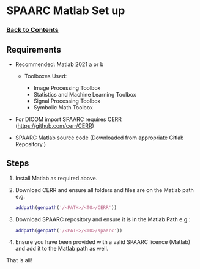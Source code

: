 # SPAARC Matlab Set up

### [Back to Contents](README.md)

## Requirements

- Recommended: Matlab 2021 a or b

  - Toolboxes Used:

    - Image Processing Toolbox
    - Statistics and Machine Learning Toolbox
    - Signal Processing Toolbox
    - Symbolic Math Toolbox

    
- For DICOM import SPAARC requires CERR (https://github.com/cerr/CERR)

- SPAARC Matlab source code (Downloaded from appropriate Gitlab Repository.)

## Steps 

1. Install Matlab as required above. 
2. Download CERR and ensure all folders and files are on the Matlab path e.g.
    ```MATLAB
    addpath(genpath('/<PATH>/<TO>/CERR'))
    ```
3. Download SPAARC repository and ensure it is in the Matlab Path e.g.:
    ```MATLAB
    addpath(genpath('/<PATH>/<TO>/spaarc'))
    ```

4. Ensure you have been provided with a valid SPAARC licence (Matlab) and add it to the Matlab path as well. 

That is all!